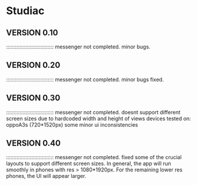 # Studiac
## VERSION 0.10
::::::::::::::::::::::::::::::::
messenger not completed. minor bugs.

## VERSION 0.20
::::::::::::::::::::::::::::::::
messenger not completed. minor bugs fixed.


## VERSION 0.30
::::::::::::::::::::::::::::::::
messenger not completed.
doesnt support different screen sizes due to hardcoded width and height of views
devices tested on: oppoA3s (720*1520px)
some minor ui inconsistencies



## VERSION 0.40
::::::::::::::::::::::::::::::::
messenger not completed.
fixed some of the crucial layouts to support different screen sizes.
In general, the app will run smoothly in phones with res > 1080*1920px.
For the remaining lower res phones, the UI will appear larger.
